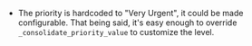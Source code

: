 - The priority is hardcoded to "Very Urgent", it could be made
  configurable. That being said, it's easy enough to override
  `_consolidate_priority_value` to customize the level.
